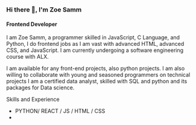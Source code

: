 

### Hi there 👋, I'm Zoe Samm
#### Frontend Developer 

I am Zoe Samm,  a programmer skilled in JavaScript, C Language, and Python, I do frontend jobs as I am vast with advanced HTML, advanced CSS, and JavaScript. I am currently undergoing a software engineering course with ALX.

I am available for any front-end projects, also python projects. I am also willing to collaborate with young and seasoned programmers on technical projects
I am a certified data analyst, skilled with SQL and python and its packages for Data science.

  Skills and Experience
- PYTHON/ REACT / JS / HTML / CSS
-  








